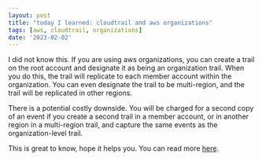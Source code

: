```yaml
---
layout: post
title: "today I learned: cloudtrail and aws organizations"
tags: [aws, cloudtrail, organizations]
date: '2023-02-02'
---
```

I did not know this. If you are using aws organizations, you can create a trail on the root account and designate it as being an organization trail.
When you do this, the trail will replicate to each member account within the organization.
You can even designate the trail to be multi-region, and the trail will be replicated in other regions.

There is a potential costly downside.
You will be charged for a second copy of an event if you create a second trail in a member account, or in another region in a multi-region trail, and capture the same events as the organization-level trail.

This is great to know, hope it helps you. You can read more [here](https://docs.aws.amazon.com/awscloudtrail/latest/userguide/cloudtrail-trail-manage-costs.html).
